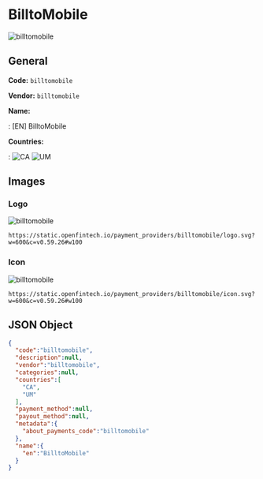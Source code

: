 
# BilltoMobile 
![billtomobile](https://static.openfintech.io/payment_providers/billtomobile/logo.svg?w=600&c=v0.59.26#w100)  

## General 
 
**Code:** `billtomobile` 
 
**Vendor:** `billtomobile` 
 
**Name:**  
 
:	[EN] BilltoMobile  
 
**Countries:**  
 
:	![CA](https://cdnjs.cloudflare.com/ajax/libs/flag-icon-css/3.3.0/flags/4x3/ca.svg#w24) 	![UM](https://cdnjs.cloudflare.com/ajax/libs/flag-icon-css/3.3.0/flags/4x3/um.svg#w24)  

## Images 

### Logo 
 
![billtomobile](https://static.openfintech.io/payment_providers/billtomobile/logo.svg?w=600&c=v0.59.26#w100)  

```
https://static.openfintech.io/payment_providers/billtomobile/logo.svg?w=600&c=v0.59.26#w100
```  

### Icon 
 
![billtomobile](https://static.openfintech.io/payment_providers/billtomobile/icon.svg?w=600&c=v0.59.26#w100)  

```
https://static.openfintech.io/payment_providers/billtomobile/icon.svg?w=600&c=v0.59.26#w100
```  

## JSON Object 

```json
{
  "code":"billtomobile",
  "description":null,
  "vendor":"billtomobile",
  "categories":null,
  "countries":[
    "CA",
    "UM"
  ],
  "payment_method":null,
  "payout_method":null,
  "metadata":{
    "about_payments_code":"billtomobile"
  },
  "name":{
    "en":"BilltoMobile"
  }
}
```  
